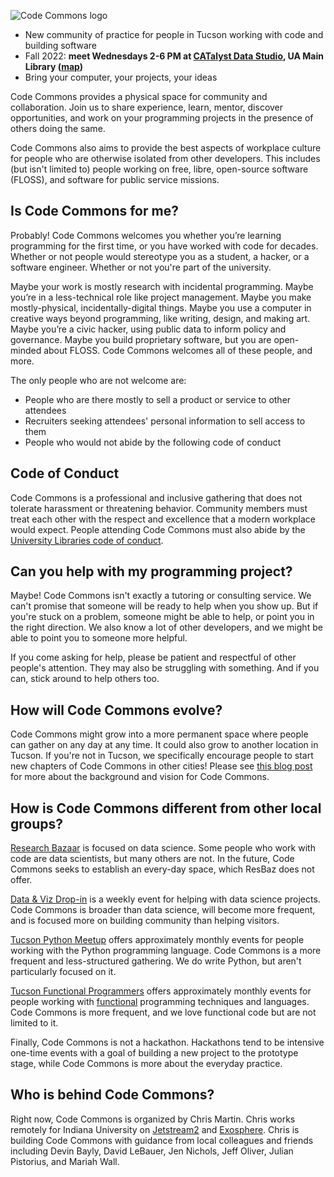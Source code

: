 ![Code Commons logo](img/logo.png)

- New community of practice for people in Tucson working with code and building software
- Fall 2022: **meet Wednesdays 2-6 PM at [CATalyst Data Studio](https://libguides.library.arizona.edu/catalyst-data), UA Main Library ([map](https://www.openstreetmap.org/?mlat=32.23103&mlon=-110.94897#map=19/32.23103/-110.94897))**
- Bring your computer, your projects, your ideas

Code Commons provides a physical space for community and collaboration. Join us to share experience, learn, mentor, discover opportunities, and work on your programming projects in the presence of others doing the same.

Code Commons also aims to provide the best aspects of workplace culture for people who are otherwise isolated from other developers. This includes (but isn't limited to) people working on free, libre, open-source software (FLOSS), and software for public service missions.

## Is Code Commons for me?

Probably! Code Commons welcomes you whether you’re learning programming for the first time, or you have worked with code for decades. Whether or not people would stereotype you as a student, a hacker, or a software engineer. Whether or not you're part of the university.

Maybe your work is mostly research with incidental programming. Maybe you’re in a less-technical role like project management. Maybe you make mostly-physical, incidentally-digital things. Maybe you use a computer in creative ways beyond programming, like writing, design, and making art. Maybe you’re a civic hacker, using public data to inform policy and governance. Maybe you build proprietary software, but you are open-minded about FLOSS. Code Commons welcomes all of these people, and more.

The only people who are not welcome are:

- People who are there mostly to sell a product or service to other attendees
- Recruiters seeking attendees' personal information to sell access to them
- People who would not abide by the following code of conduct

## Code of Conduct

Code Commons is a professional and inclusive gathering that does not tolerate harassment or threatening behavior. Community members must treat each other with the respect and excellence that a modern workplace would expect. People attending Code Commons must also abide by the [University Libraries code of conduct](https://new.library.arizona.edu/policies/code-of-conduct).

## Can you help with my programming project?

Maybe! Code Commons isn't exactly a tutoring or consulting service. We can't promise that someone will be ready to help when you show up. But if you're stuck on a problem, someone might be able to help, or point you in the right direction. We also know a lot of other developers, and we might be able to point you to someone more helpful.

If you come asking for help, please be patient and respectful of other people's attention. They may also be struggling with something. And if you can, stick around to help others too.

## How will Code Commons evolve?

Code Commons might grow into a more permanent space where people can gather on any day at any time. It could also grow to another location in Tucson. If you're not in Tucson, we specifically encourage people to start new chapters of Code Commons in other cities! Please see [this blog post](https://cmart.blog/code-commons) for more about the background and vision for Code Commons.

## How is Code Commons different from other local groups?

[Research Bazaar](https://researchbazaar.arizona.edu) is focused on data science. Some people who work with code are data scientists, but many others are not. In the future, Code Commons seeks to establish an every-day space, which ResBaz does not offer.

[Data & Viz Drop-in](https://libcal.library.arizona.edu/event/9325842) is a weekly event for helping with data science projects. Code Commons is broader than data science, will become more frequent, and is focused more on building community than helping visitors.

[Tucson Python Meetup](https://www.meetup.com/Tucson-Python-Meetup) offers approximately monthly events for people working with the Python programming language. Code Commons is a more frequent and less-structured gathering. We 
do write Python, but aren't particularly focused on it.

[Tucson Functional Programmers](https://www.meetup.com/Tucson-Functional-Programmers) offers approximately monthly events for people working with [functional](https://en.wikipedia.org/wiki/Functional_programming) programming techniques and languages. Code Commons is more frequent, and we love functional code but are not limited to it.

Finally, Code Commons is not a hackathon. Hackathons tend to be intensive one-time events with a goal of building a new project to the prototype stage, while Code Commons is more about the everyday practice.

## Who is behind Code Commons?

Right now, Code Commons is organized by Chris Martin. Chris works remotely for Indiana University on [Jetstream2](https://jetstream-cloud.org) and [Exosphere](https://gitlab.com/exosphere/exosphere). Chris is building Code Commons with guidance from local colleagues and friends including Devin Bayly, David LeBauer, Jen Nichols, Jeff Oliver, Julian Pistorius, and Mariah Wall.